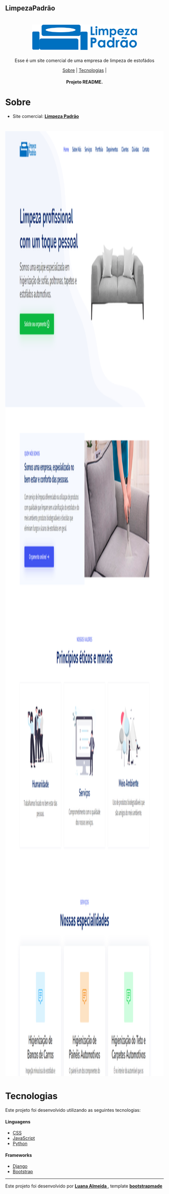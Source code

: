 ## LimpezaPadrão

<h1 align="center">
    <img alt="limpezapadrao" title="limpezapadrao" src="https://github.com/luanaAlm/limpezapadrao/blob/main/static/img/logo2.png" height="80"  />
</h1>
<p align="center">Esse é um site comercial de uma empresa de limpeza de estofádos</p>

<p align="center">
    <a href="#sobre">Sobre</a> | 
    <a href="#Tecnologias">Tecnologias</a> | 
</p>

<h4 align="center"> Projeto README.</h4>

# Sobre

 - Site comercial: **[ Limpeza Padrão ](https://limpezapadrao.herokuapp.com/)**

<h1 align = "center">
    <img alt = "limpezapadrao" title = "limpezapadrao" src = "https://github.com/luanaAlm/limpezapadrao/blob/main/static/img/screencapture-limpezapadrao-herokuapp-2021-10-18-19_32_44.png" height="3000"/>
</h1>


# Tecnologias

Este projeto foi desenvolvido utilizando as seguintes tecnologias:

#### Linguagens

- [CSS](https://www.w3schools.com/css/)
- [JavaScript](https://developer.mozilla.org/pt-BR/docs/Web/JavaScript)
- [Python](https://www.python.org/)

#### Frameworks

- [Django](https://www.djangoproject.com/)
- [Bootstrap](https://getbootstrap.com/docs/4.6/getting-started/introduction/)

 <hr>

 Este projeto foi desenvolvido por **[ Luana Almeida ](https://github.com/luanaAlm)** , template **[ bootstrapmade ](https://bootstrapmade.com/flexstart-bootstrap-startup-template/)**
